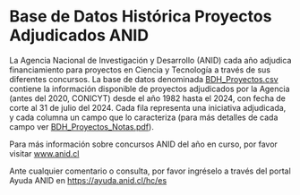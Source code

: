 # Base de Datos Histórica Proyectos Adjudicados ANID
La Agencia Nacional de Investigación y Desarrollo (ANID) cada año adjudica financiamiento para proyectos en Ciencia y Tecnología a través de sus diferentes concursos. La base de datos denominada [BDH_Proyectos.csv](https://github.com/ANID-GITHUB/Historico-de-Proyectos-Adjudicados/blob/da63cab4fa424eaaac2a108b0582c83fa4f229c1/BDH_Proyectos.csv) contiene la información disponible de proyectos adjudicados por la Agencia (antes del 2020, CONICYT) desde el año 1982 hasta el 2024, con fecha de corte al 31 de julio del 2024. Cada fila representa una iniciativa adjudicada, y cada columna un campo que lo caracteriza (para más detalles de cada campo ver [BDH_Proyectos_Notas.pdf](https://github.com/ANID-GITHUB/Historico-de-Proyectos-Adjudicados/blob/3f2bb98df52706fa9dd46b10bbc36cbb2573b8fc/BDH_Proyectos_Notas.pdf)).


Para más información sobre concursos ANID del año en curso, por favor visitar www.anid.cl

Ante cualquier comentario o consulta, por favor ingréselo a través del portal Ayuda ANID en https://ayuda.anid.cl/hc/es 
